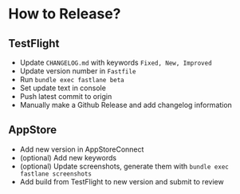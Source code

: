 # How to Release?

## TestFlight

* Update `CHANGELOG.md` with keywords `Fixed, New, Improved`
* Update version number in `Fastfile` 
* Run `bundle exec fastlane beta`
* Set update text in console
* Push latest commit to origin
* Manually make a Github Release and add changelog information

## AppStore

* Add new version in AppStoreConnect
* (optional) Add new keywords
* (optional) Update screenshots, generate them with `bundle exec fastlane screenshots`
* Add build from TestFlight to new version and submit to review
